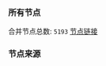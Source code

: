 ### 所有节点
合并节点总数: `5193`
[节点链接](https://github.com/rzhy1/33/raw/master/sub/sub_merge_base64.txt)

### 节点来源
